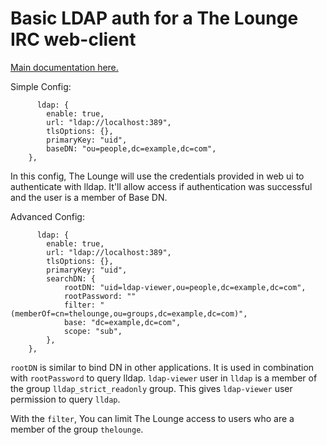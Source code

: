 # Basic LDAP auth for a The Lounge IRC web-client

[Main documentation here.](https://thelounge.chat/docs/configuration#ldap-support)

Simple Config:

```
      ldap: {
        enable: true,
        url: "ldap://localhost:389",
        tlsOptions: {},
        primaryKey: "uid",
        baseDN: "ou=people,dc=example,dc=com",
    },
```

In this config, The Lounge will use the credentials provided in web ui to authenticate with lldap. It'll allow access if authentication was successful and the user is a member of Base DN.


Advanced Config:

```
      ldap: {
        enable: true,
        url: "ldap://localhost:389",
        tlsOptions: {},
        primaryKey: "uid",
        searchDN: {
            rootDN: "uid=ldap-viewer,ou=people,dc=example,dc=com",
            rootPassword: ""
            filter: "(memberOf=cn=thelounge,ou=groups,dc=example,dc=com)",
            base: "dc=example,dc=com",
            scope: "sub",
        },
    },
```

`rootDN` is similar to bind DN in other applications. It is used in combination with `rootPassword` to query lldap. `ldap-viewer` user in `lldap` is a member of the group `lldap_strict_readonly` group. This gives `ldap-viewer` user permission to query `lldap`.



With the `filter`, You can limit The Lounge access to users who are a member of the group `thelounge`.
